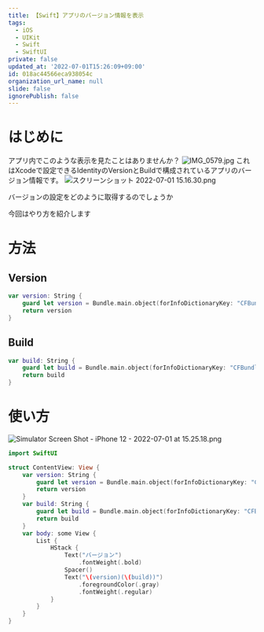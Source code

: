 ```yaml
---
title: 【Swift】アプリのバージョン情報を表示
tags:
  - iOS
  - UIKit
  - Swift
  - SwiftUI
private: false
updated_at: '2022-07-01T15:26:09+09:00'
id: 018ac44566eca938054c
organization_url_name: null
slide: false
ignorePublish: false
---
```

# はじめに
アプリ内でこのような表示を見たことはありませんか？
![IMG_0579.jpg](https://qiita-image-store.s3.ap-northeast-1.amazonaws.com/0/1745371/2b9c3adb-a88c-04ea-e81e-96f0a555e093.jpeg)
これはXcodeで設定できるIdentityのVersionとBuildで構成されているアプリのバージョン情報です。
![スクリーンショット 2022-07-01 15.16.30.png](https://qiita-image-store.s3.ap-northeast-1.amazonaws.com/0/1745371/3539297f-cb5c-83ce-1d35-bb4caf84721f.png)

バージョンの設定をどのように取得するのでしょうか

今回はやり方を紹介します

# 方法
## Version
```swift
var version: String {
    guard let version = Bundle.main.object(forInfoDictionaryKey: "CFBundleShortVersionString") as? String else { return "" }
    return version
}
```

## Build
```swift
var build: String {
    guard let build = Bundle.main.object(forInfoDictionaryKey: "CFBundleVersion") as? String else { return "" }
    return build
}
```

# 使い方
![Simulator Screen Shot - iPhone 12 - 2022-07-01 at 15.25.18.png](https://qiita-image-store.s3.ap-northeast-1.amazonaws.com/0/1745371/8abdec28-cd4f-ceb0-cca9-4b0e51e0e268.png)
```swift
import SwiftUI

struct ContentView: View {
    var version: String {
        guard let version = Bundle.main.object(forInfoDictionaryKey: "CFBundleShortVersionString") as? String else { return "" }
        return version
    }
    var build: String {
        guard let build = Bundle.main.object(forInfoDictionaryKey: "CFBundleVersion") as? String else { return "" }
        return build
    }
    var body: some View {
        List {
            HStack {
                Text("バージョン")
                    .fontWeight(.bold)
                Spacer()
                Text("\(version)(\(build))")
                    .foregroundColor(.gray)
                    .fontWeight(.regular)
            }
        }
    }
}
```
